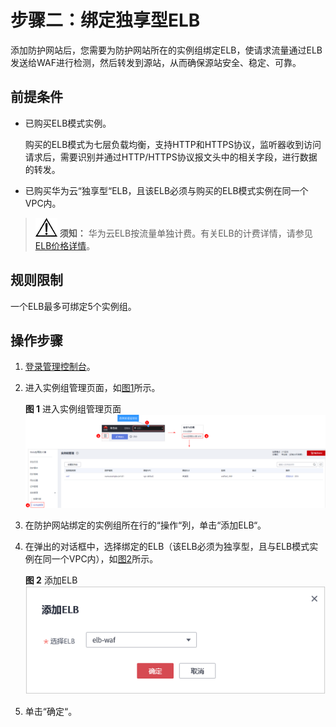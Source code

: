 # 步骤二：绑定独享型ELB<a name="waf_01_0288"></a>

添加防护网站后，您需要为防护网站所在的实例组绑定ELB，使请求流量通过ELB发送给WAF进行检测，然后转发到源站，从而确保源站安全、稳定、可靠。

## 前提条件<a name="section2256777914731"></a>

-   已购买ELB模式实例。

    购买的ELB模式为七层负载均衡，支持HTTP和HTTPS协议，监听器收到访问请求后，需要识别并通过HTTP/HTTPS协议报文头中的相关字段，进行数据的转发。

-   已购买华为云“独享型“ELB，且该ELB必须与购买的ELB模式实例在同一个VPC内。

>![](public_sys-resources/icon-notice.gif) **须知：** 
>华为云ELB按流量单独计费。有关ELB的计费详情，请参见[ELB价格详情](https://www.huaweicloud.com/pricing.html#/elb)。

## 规则限制<a name="section5683121719192"></a>

一个ELB最多可绑定5个实例组。

## 操作步骤<a name="section2555165203819"></a>

1.  [登录管理控制台](https://console.huaweicloud.com/?locale=zh-cn)。
2.  进入实例组管理页面，如[图1](#fig7658182717546)所示。

    **图 1**  进入实例组管理页面<a name="fig7658182717546"></a>  
    ![](figures/进入实例组管理页面.png "进入实例组管理页面")

3.  在防护网站绑定的实例组所在行的“操作“列，单击“添加ELB“。
4.  在弹出的对话框中，选择绑定的ELB（该ELB必须为独享型，且与ELB模式实例在同一个VPC内），如[图2](#fig1457810193720)所示。

    **图 2**  添加ELB<a name="fig1457810193720"></a>  
    ![](figures/添加ELB.png "添加ELB")

5.  单击“确定“。

